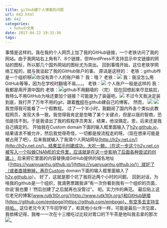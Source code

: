 ```yaml
---
title: github建个人博客的问题
url: 642.html
id: 642
categories:
  - huhuの文章
date: 2017-04-22 19:31:30
tags:
---
```


事情是这样的。我在我的个人网页上加了我的GitHub链接，一个老铁访问了我的网站。由于我网站右上角有7、8个链接，但WordPress不支持显示中文链接的网站的图标，所以那几个国外网站的图标尤为突出。 回到事情开始，这位老铁学网络工程的，就与我谈起了我的GitHub账户的事。 原话是这样的： 老铁：github咋是一个组织呀![](http://h2y.net.cn/wp-content/uploads/2017/04/14928585171.png)你没有弄个人的账户嘛？ 我：哦？ 老铁：![](http://h2y.net.cn/wp-content/uploads/2017/04/img.png) 我：我没怎么用GitHub等等，因为在学校时翻墙不易。。。。 老铁：![](http://h2y.net.cn/wp-content/uploads/2017/04/img.jpg) 个人账户一般是这样的 我：我都是用开源中国的 老铁：![](http://h2y.net.cn/wp-content/uploads/2017/04/14928585171.png)github不用翻墙的 （完） 现在回想起来尽显尴尬，我特么不用GitHub为啥还要加个链接？可能是为了装逼吧。![](http://h2y.net.cn/wp-content/uploads/2017/04/14928585171.png) 不过今天我决定装到底，我打开了万年不用的git，跟着[教程](http://blog.csdn.net/lmj623565791/article/details/51319147)在github建自己的博客。 然而， ![](http://h2y.net.cn/wp-content/uploads/2017/04/20170422190006.png) ![](http://h2y.net.cn/wp-content/uploads/2017/04/14928588271.png) 我觉得我可能看了一个假教程。 过了一个半小时，我翻阅了国内外各个类似此教程网页，发现大多一致。我觉得我肯定是忽略了某个关键点，但是以我的智商，恐怕是找不到。于是我请出了我的假程序员男友，结果，他没搞定。恩，后来还是我自己搞定的。 开始我在Custom domain下面的输入框里面输入了[h2y.github.io](http://h2y.github.io/)，结果请求不被允许，然后我觉得奇怪，一切都是按流程走的呀。（现在想来可能是被占用了吧）。后来我就输入了我滴个人网站网址[http://h2y.net.cn/](http://h2y.net.cn/)，结果显示创建成功，大吃一鲸。（在这一步这个h2y.net.cn被写入一个叫做CNAME的文件里，应该就是在这一步影响了后面各种尝试的创建。） 后来把它里面的内容替换成GitHub提供的域名地址（[https://yuanyuanhu.github.io/](https://yuanyuanhu.github.io/)）就好了（或者直接删掉，再在Custom domain下面的输入框里面输入了[h2y.github.io](http://h2y.github.io/)）。 好了，这就是那个坑了我将近两个小时的问题。 回到对话，为啥我的github是一个组织，我滴男票跟我讲“有一次你看到我有一个组织的页面，你说‘我也要！’然后创建了之后就再也没管过”。 呃。实力作的典范。 最后贴上这位老兄的博客[www.rutk1t0r.org/](http://www.rutk1t0r.org/)和GitHub链接[https://github.com/embpgp](https://github.com/embpgp)，有空多去支持支持哈。 这位老兄今天下午回学校了，和其他小伙伴一样，可能是最后一次见面，我依稀记得，我唯一一次在十三楼吃过比较对胃口的下午茶是他叫我去拿的那次![](http://h2y.net.cn/wp-content/uploads/2017/04/14928585171.png)。